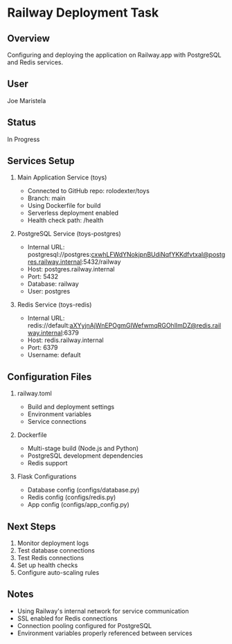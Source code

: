 # Railway Deployment Task

## Overview
Configuring and deploying the application on Railway.app with PostgreSQL and Redis services.

## User
Joe Maristela

## Status
In Progress

## Services Setup
1. Main Application Service (toys)
   - Connected to GitHub repo: rolodexter/toys
   - Branch: main
   - Using Dockerfile for build
   - Serverless deployment enabled
   - Health check path: /health

2. PostgreSQL Service (toys-postgres)
   - Internal URL: postgresql://postgres:cxwhLFWdYNokjpnBUdiNqfYKKdfvtxaI@postgres.railway.internal:5432/railway
   - Host: postgres.railway.internal
   - Port: 5432
   - Database: railway
   - User: postgres

3. Redis Service (toys-redis)
   - Internal URL: redis://default:aXYyjnAjWnEPOgmGIWefwmqRGOhlImDZ@redis.railway.internal:6379
   - Host: redis.railway.internal
   - Port: 6379
   - Username: default

## Configuration Files
1. railway.toml
   - Build and deployment settings
   - Environment variables
   - Service connections

2. Dockerfile
   - Multi-stage build (Node.js and Python)
   - PostgreSQL development dependencies
   - Redis support

3. Flask Configurations
   - Database config (configs/database.py)
   - Redis config (configs/redis.py)
   - App config (configs/app_config.py)

## Next Steps
1. Monitor deployment logs
2. Test database connections
3. Test Redis connections
4. Set up health checks
5. Configure auto-scaling rules

## Notes
- Using Railway's internal network for service communication
- SSL enabled for Redis connections
- Connection pooling configured for PostgreSQL
- Environment variables properly referenced between services
